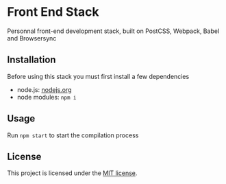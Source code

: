 # Front End Stack

Personnal front-end development stack, built on PostCSS, Webpack, Babel and Browsersync

## Installation

Before using this stack you must first install a few dependencies

 - node.js: [nodejs.org](http://nodejs.org/)
 - node modules: `npm i`

## Usage

Run `npm start` to start the compilation process

## License

This project is licensed under the [MIT license](LICENSE).
